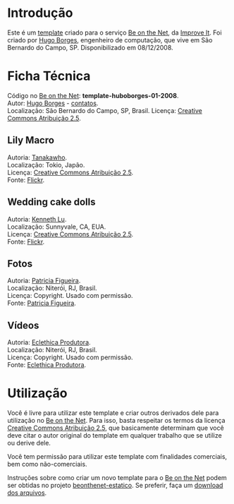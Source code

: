 # Introdução

Este é um [template][0] criado para o serviço [Be on the Net][], da [Improve It][]. Foi criado por [Hugo Borges][1], engenheiro de computação, que vive em São Bernardo do Campo, SP. Disponibilizado em 08/12/2008.

# Ficha Técnica

Código no [Be on the Net][]: **template-huboborges-01-2008**.  
Autor: [Hugo Borges][1] - [contatos][2].  
Localização: São Bernardo do Campo, SP, Brasil.
Licença: [Creative Commons Atribuição 2.5][cc].  

## Lily Macro

Autoria: [Tanakawho][l1].  
Localização: Tokio, Japão.  
Licença: [Creative Commons Atribuição 2.5][cc].  
Fonte: [Flickr][l2].  

## Wedding cake dolls

Autoria: [Kenneth Lu][w1].  
Localização: Sunnyvale, CA, EUA.  
Licença: [Creative Commons Atribuição 2.5][cc].  
Fonte: [Flickr][w2].  

## Fotos

Autoria: [Patricia Figueira][p].  
Localização: Niterói, RJ, Brasil.  
Licença: Copyright. Usado com permissão.  
Fonte: [Patricia Figueira][p].  

## Vídeos

Autoria: [Eclethica Produtora][e].  
Localização: Niterói, RJ, Brasil.  
Licença: Copyright. Usado com permissão.  
Fonte: [Eclethica Produtora][e].

# Utilização

Você é livre para utilizar este template e criar outros derivados dele para utilização no [Be on the Net][]. Para isso, basta respeitar os termos da licença [Creative Commons Atribuição 2.5][cc], que basicamente determinam que você deve citar o autor original do template em qualquer trabalho que se utilize ou derive dele. 

Você tem permissão para utilizar este template com finalidades comerciais, bem como não-comerciais. 

Instruções sobre como criar um novo template para o [Be on the Net][] podem ser obtidas no projeto [beonthenet-estatico][be]. Se preferir, faça um [download dos arquivos][d].

[Be on the Net]: http://beonthe.net "Be on the Net"
[Improve It]: http://improveit.com.br "Improve It"
[cc]: http://creativecommons.org/licenses/by/2.5/br/ "Creative Commons Atribuição 2.5"
[p]:  http://www.patriciafigueira.com.br "Patricia Figueira"
[e]:  http://www.eclethicaprodutora.com.br "Eclethica Produtora"
[be]: http://github.com/viniciusteles/beonthenet-estatico/tree/master
[d]: http://github.com/viniciusteles/beonthenet-estatico/zipball/master

[0]: http://beonthe.net/galerias/templates/galeria/72157610766825605/1
[1]: http://www.agaelebe.com.br/
[2]: http://www.agaelebe.com.br/sobre


[l1]: http://www.flickr.com/photos/28481088@N00/
[l2]: http://www.flickr.com/photos/28481088@N00/2180664174/

[w1]: http://flickr.com/photos/toasty/
[w2]: http://flickr.com/photos/toasty/915288758/